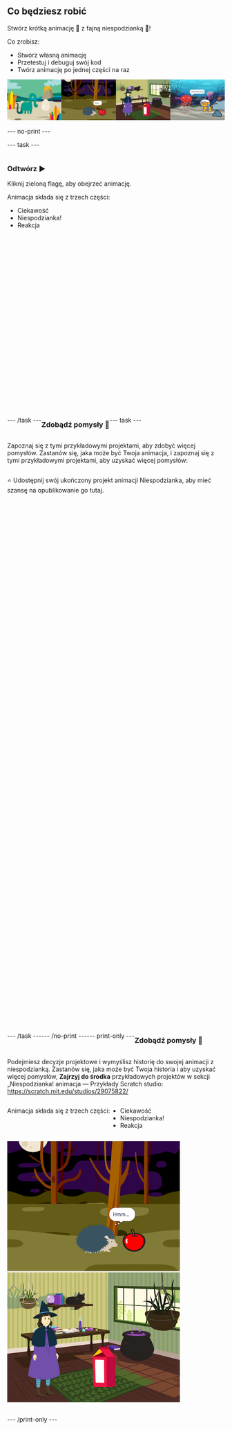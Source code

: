## Co będziesz robić

Stwórz krótką animację 🎥 z fajną niespodzianką 🎉!

Co zrobisz:

+ Stwórz własną animację
+ Przetestuj i debuguj swój kod
+ Twórz animację po jednej części na raz

![Przykłady projektów.](images/surprise-example.png)

--- no-print ---

--- task ---

<div style="display: flex; flex-wrap: wrap">
<div style="flex-basis: 200px; flex-grow: 1">  

### Odtwórz ▶️ 

Kliknij zieloną flagę, aby obejrzeć animację.

Animacja składa się z trzech części:
+ Ciekawość
+ Niespodzianka!
+ Reakcja

</div>
<div>
<div class="scratch-preview" style="margin-left: 15px;">
  <iframe allowtransparency="true" width="485" height="402" src="" frameborder="0"></iframe>
</div>

</div>

--- /task ---

### Zdobądź pomysły 💭

--- task ---

Zapoznaj się z tymi przykładowymi projektami, aby zdobyć więcej pomysłów. Zastanów się, jaka może być Twoja animacja, i zapoznaj się z tymi przykładowymi projektami, aby uzyskać więcej pomysłów:

⭐ Udostępnij swój ukończony projekt animacji Niespodzianka, aby mieć szansę na opublikowanie go tutaj.
<div class="scratch-preview" style="margin-left: 15px;">
  <iframe allowtransparency="true" width="485" height="402" src="" frameborder="0"></iframe>
</div>
<div class="scratch-preview" style="margin-left: 15px;">
  <iframe allowtransparency="true" width="485" height="402" src="" frameborder="0"></iframe>
</div>
<div class="scratch-preview" style="margin-left: 15px;">
  <iframe allowtransparency="true" width="485" height="402" src="" frameborder="0"></iframe>
</div>

--- /task ---

--- /no-print ---

--- print-only ---

### Zdobądź pomysły 💭

Podejmiesz decyzje projektowe i wymyślisz historię do swojej animacji z niespodzianką. Zastanów się, jaka może być Twoja historia i aby uzyskać więcej pomysłów, **Zajrzyj do środka** przykładowych projektów w sekcji „Niespodzianka! animacja — Przykłady Scratch studio: https://scratch.mit.edu/studios/29075822/

Animacja składa się z trzech części:
+ Ciekawość
+ Niespodzianka!
+ Reakcja

![Projekt „BOO!”.](images/boo.png) ![Projekt „Kocia magia”.](images/cat-magic.png)

--- /print-only ---

 

